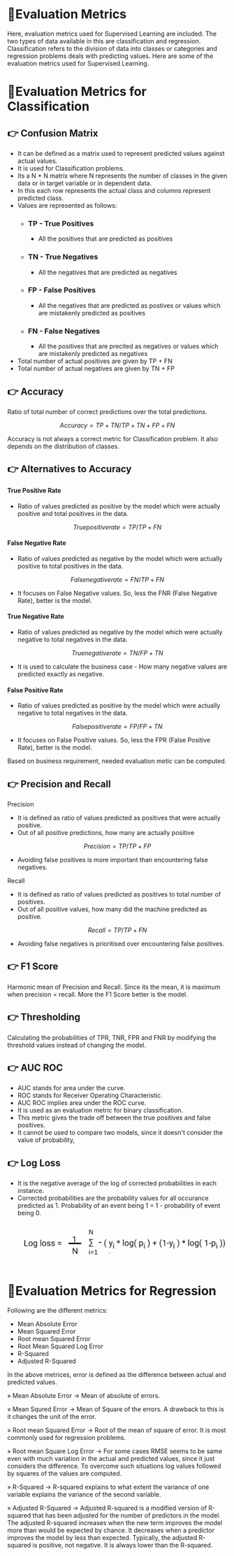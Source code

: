# 📍Evaluation Metrics

Here, evaluation metrics used for Supervised Learning are included. The two types of data available in this are classification and regression. 
Classification refers to the division of data into classes or categories and regression problems deals with predicting values. 
Here are some of the evaluation metrics used for Supervised Learning.

# 📍Evaluation Metrics for Classification

## 👉 Confusion Matrix

* It can be defined as a matrix used to represent predicted values against actual values.
* It is used for Classification problems.
* Its a N * N matrix where N represents the number of classes in the given data or in target variable or in dependent data. 
* In this each row represents the actual class and columns represent predicted class.
* Values are represented as follows:
    *   ### TP - True Positives
        * All the positives that are predicted as positives
    *   ### TN - True Negatives
        * All the negatives that are predicted as negatives
    *   ### FP - False Positives
        * All the negatives that are predicted as postives or values which are mistakenly predicted as positives
    *   ### FN - False Negatives
        * All the positives that are precited as negatives or values which are mistakenly predicted as negatives
* Total number of actual positives are given by TP + FN
* Total number of actual negatives are given by TN + FP


## 👉 Accuracy

Ratio of total number of correct predictions over the total predictions.

   ```math
   Accuracy = TP + TN / TP + TN + FP + FN
   ```
Accuracy is not always a correct metric for Classification problem. It also depends on the distribution of classes. 

## 👉 Alternatives to Accuracy

#### True Positive Rate

   * Ratio of values predicted as positive by the model which were actually positive and total positives in the data.

  ```math
     True positive rate = TP / TP + FN
  ```
#### False Negative Rate

   * Ratio of values predicted as negative by the model which were actually positive to total positives in the data.

 ```math
    False negative rate = FN / TP + FN 
 ```
   * It focuses on False Negative values. So, less the FNR (False Negative Rate), better is the model. 

#### True Negative Rate

   * Ratio of values predicted as negative by the model which were actually negative to total negatives in the data.

 ```math
    True negative rate = TN / FP + TN 
 ```
   * It is used to calculate the business case - How many negative values are predicted exactly as negative. 

#### False Positive Rate

   * Ratio of values predicted as positive by the model which were actually negative to total negatives in the data.

 ```math
    False positive rate = FP / FP + TN 
 ```
   * It focuses on False Positive values. So, less the FPR (False Positive Rate), better is the model. 

Based on business requirement, needed evaluation metic can be computed. 

## 👉 Precision and Recall

Precision
   * It is defined as ratio of values predicted as positives that were actually positive. 
   * Out of all positive predictions, how many are actually positive 
   
```math 
   Precision = TP / TP + FP 
```
   * Avoiding false positives is more important than encountering false negatives. 
   
Recall
   * It is defined as ratio of values predicted as positives to total number of positives. 
   * Out of all positive values, how many did the machine predicted as positive. 

```math
   Recall = TP / TP + FN 
```
   * Avoiding false negatives is prioritised over encountering false positives. 

## 👉 F1 Score

Harmonic mean of Precision and Recall. Since its the mean, it is maximum when precision = recall. More the F1 Score better is the model. 

## 👉 Thresholding

Calculating the probabilities of TPR, TNR, FPR and FNR by modifying the threshold values instead of changing the model.

## 👉 AUC ROC

* AUC stands for area under the curve. 
* ROC stands for Receiver Operating Characteristic. 
* AUC ROC implies area under the ROC curve. 
* It is used as an evaluation metric for binary classification.
* This metric gives the trade off between the true positives and false positives. 
* It cannot be used to compare two models, since it doesn't consider the value of probability, 

## 👉 Log Loss

* It is the negative average of the log of corrected probabilities in each instance.
* Corrected probabilities are the probability values for all occurance predicted as 1. Probability of an event being 1 = 1 - probability of event being 0.
![](https://github.com/sarathchandrikak/Business-Analyst/blob/main/images/log_loss.png) 


# 📍Evaluation Metrics for Regression 

Following are the different metrics:

* Mean Absolute Error 
* Mean Squared Error
* Root mean Squared Error
* Root Mean Squared Log Error
* R-Squared
* Adjusted R-Squared

In the above metrices, error is defined as the difference between actual and predicted values. 

» Mean Absolute Error -> Mean of absolute of errors. 

» Mean Squred Error -> Mean of Square of the errors. A drawback to this is it changes the unit of the error.

» Root mean Squared Error -> Root of the mean of square of error. It is most commonly used for regression problems. 

» Root mean Square Log Error -> For some cases RMSE seems to be same even with much variation in the actual and predicted values, since it just considers the difference. 
To overcome such situations log values followed by squares of the values are computed. 

» R-Squared -> R-squared explains to what extent the variance of one variable explains the variance of the second variable.

» Adjusted R-Squared -> Adjusted R-squared is a modified version of R-squared that has been adjusted for the number of predictors in the model. The adjusted R-squared increases when the new term improves the model more than would be expected by chance. It decreases when a predictor improves the model by less than expected. Typically, the adjusted R-squared is positive, not negative. It is always lower than the R-squared.

